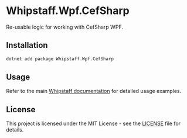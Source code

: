 # Whipstaff.Wpf.CefSharp

Re-usable logic for working with CefSharp WPF.

## Installation

```bash
dotnet add package Whipstaff.Wpf.CefSharp
```

## Usage

Refer to the main [Whipstaff documentation](https://github.com/dpvreony/whipstaff) for detailed usage examples.

## License

This project is licensed under the MIT License - see the [LICENSE](https://github.com/dpvreony/whipstaff/blob/main/LICENSE) file for details.
